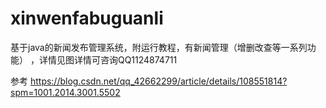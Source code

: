 # xinwenfabuguanli
基于java的新闻发布管理系统，附运行教程，有新闻管理（增删改查等一系列功能） ，详情见图详情可咨询QQ1124874711



参考  https://blog.csdn.net/qq_42662299/article/details/108551814?spm=1001.2014.3001.5502
